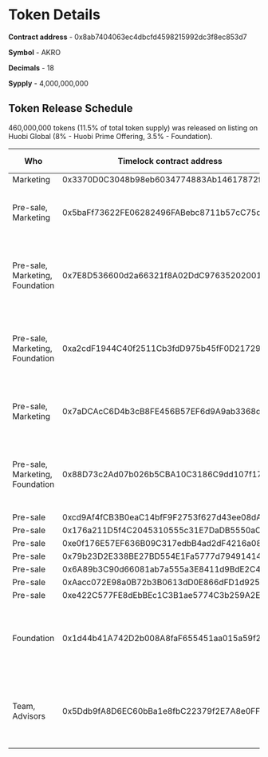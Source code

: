 # Token Details

**Contract address** - 0x8ab7404063ec4dbcfd4598215992dc3f8ec853d7

**Symbol** - AKRO

**Decimals** - 18

**Sypply** - 4,000,000,000


## Token Release Schedule

460,000,000 tokens (11.5% of total token supply) was released on listing on Huobi Global (8% - Huobi Prime Offering, 3.5% - Foundation). 

| **Who**|**Timelock contract address**|**Release date**|**Total number of tokens**|
|----------	|-------------	|---	|---	|
| Marketing |  0x3370D0C3048b98eb6034774883Ab14617872f012 |  16.08.2019 | 80,000,000 | 
| Pre-sale, Marketing |  0x5baFf73622FE06282496FABebc8711b57cC75d42 |  16.09.2019 | 135,000,000 (75,000,000 - Pre-sale, 60,000,000 - Marketing)| 
| Pre-sale, Marketing, Foundation | 0x7E8D536600d2a66321f8A02DdC9763520200145D | 16.10.2019 | 135,000,000 (75,000,000 - Pre-sale, 40,000,000 - Marketing, 20,000,000 - Foundation)|
| Pre-sale, Marketing, Foundation | 0xa2cdF1944C40f2511Cb3fdD975b45fF0D217296c | 16.11.2019 | 195,000,000 (75,000,000 - Pre-sale, 100,000,000 - Marketing, 20,000,000 - Foundation)|
| Pre-sale, Marketing | 0x7aDCAcC6D4b3cB8FE456B57EF6d9A9ab3368d0e8 | 16.12.2019 | 235,000,000 (75,000,000 - Pre-sale, 160,000,000 - Marketing)|
| Pre-sale, Marketing, Foundation | 0x88D73c2Ad07b026b5CBA10C3186C9dd107f171a9 | 16.01.2020 | 235,000,000 (75,000,000 - Pre-sale, 120,000,000 - Marketing, 40,000,000 - Foundation)|
|Pre-sale | 0xcd9Af4fCB3B0eaC14bfF9F2753f627d43ee08dA9 | 16.02.2020 | 75,000,000 | 
| Pre-sale | 0x176a211D5f4C2045310555c31E7DaDB5550aCB58 | 16.03.2020 | 75,000,000 |
| Pre-sale | 0xe0f176E57EF636B09C317edbB4ad2dF4216a0816 | 16.04.2020 | 75,000,000 | 
| Pre-sale | 0x79b23D2E338BE27BD554E1Fa5777d79491414747 | 16.05.2020 | 75,000,000|
| Pre-sale |0x6A89b3C90d66081ab7a555a3E8411d9BdE2C493E |16.06.2020 |75,000,000 |
| Pre-sale | 0xAacc072E98a0B72b3B0613dD0E866dFD1d9257D9 |16.07.2020 |75,000,000|
| Pre-sale |0xe422C577FE8dEbBEc1C3B1ae5774C3b259A2EE76 |16.08.2020 |75,000,000|
| Foundation | 0x1d44b41A742D2b008A8faF655451aa015a59f248 | Unlocking proportionally (1/24) each month since 16.07.2020 till 16.06.2022 | 1,620,000,000 |
| Team, Advisors | 0x5Ddb9fA8D6EC60bBa1e8fbC22379f2E7A8e0FF34 | Unlocking proportionally (1/24) each month since 16.07.2020 till 16.06.2022 | 380,000,000 |
